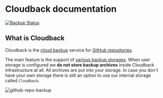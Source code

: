 # Cloudback documentation

[![Backup Status](https://cloudback.it/badge/cloudback/docs)](https://cloudback.it)

## What is Cloudback

Cloudback is the [cloud backup](https://en.wikipedia.org/wiki/Remote_backup_service) service for [GitHub repositories](https://docs.github.com/en/github/creating-cloning-and-archiving-repositories/creating-a-repository-on-github/about-repositories). 

The main feature is the support of [various backup storages](https://docs.github.com/features/various-backup-storages). When user storage is configured we **do not store backup archives** inside Cloudback infrastructure at all. All archives are put into your storage. In case you don't have your own storage there is still an option to use our internal storage called `Cloudback`.

![github-repo-backup](https://user-images.githubusercontent.com/6689884/142473939-c5046e41-6bbb-43a3-8353-42c4c0fe204f.png)
